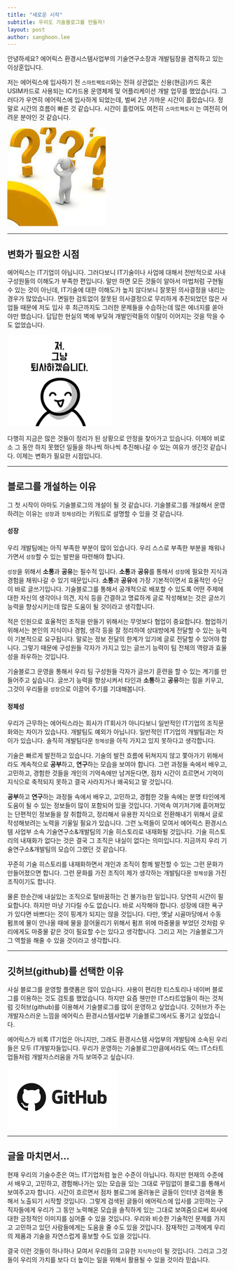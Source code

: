 ```yaml
---
title: "새로운 시작"
subtitle: 우리도 기술블로그를 만들자!
layout: post
author: sanghoon.lee
---
```


안녕하세요? 에어릭스 환경시스템사업부의 기술연구소장과 개발팀장을 겸직하고 있는 이상훈입니다. 

저는 에어릭스에 입사하기 전 `스마트팩토리`와는 전혀 상관없는 신용(현금)카드 혹은 USIM카드로 사용되는 IC카드용 운영체제 및 어플리케이션 개발 업무를 했었습니다. 그러다가 우연히 에어릭스에 입사하게 되었는데, 벌써 2년 가까운 시간이 흘렀습니다. 정말로 시간의 흐름이 빠른 것 같습니다. 
시간이 흘렀어도 여전히 `스마트팩토리` 는 여전히 어려운 분야인 것 같습니다. 

![Image Alt 어려움](/img/posts/starting_00.png)

---

## 변화가 필요한 시점 ##

에어릭스는 IT기업이 아닙니다. 그러다보니 IT기술이나 사업에 대해서 전반적으로 사내 구성원들의 이해도가 부족한 편입니다. 말만 하면 모든 것들이 알아서 마법처럼 구현될 수 있는 것이 아닌데, IT기술에 대한 이해도가 높지 않다보니 잘못된 의사결정을 내리는 경우가 많았습니다. 면밀한 검토없이 잘못된 의사결정으로 무리하게 추진되었던 많은 사업들 때문에 저도 입사 후 최근까지도 그러한 문제들을 수습하는데 많은 에너지를 쏟아야만 했습니다. 
답답한 현실의 벽에 부딪혀 개발인력들의 이탈이 이어지는 것을 막을 수도 없었습니다.

![Image Alt 인력이탈](/img/posts/starting_01.png)

다행히 지금은 많은 것들이 정리가 된 상황으로 안정을 찾아가고 있습니다. 이제야 비로소 그 동안 하지 못했던 일들을 하나씩 하나씩 추진해나갈 수 있는
여유가 생긴것 같습니다. 이제는 변화가 필요한 시점입니다.

---

## 블로그를 개설하는 이유 ##

그 첫 시작이 아마도 기술블로그의 개설이 될 것 같습니다. 기술블로그를 개설해서 운영하려는 이유는 `성장`과 `정체성`라는 키워드로
설명할 수 있을 것 같습니다.

#### 성장 ####

우리 개발팀에는 아직 부족한 부분이 많이 있습니다. 우리 스스로 부족한 부분을 채워나가면서 `성장`할 수 있는 발판을 마련해야 합니다.

 `성장`을 위해서 **소통**과 **공유**는 필수적 입니다. **소통**과 **공유**를 통해서 `성장`에 필요한 지식과 경험을 채워나갈 수
있기 때문입니다. **소통**과 **공유**에 가장 기본적이면서 효율적인 수단이 바로 글쓰기입니다. 기술블로그를 통해서 공개적으로 배포할
수 있도록 어떤 주제에 대한 자신의 생각이나 의견, 지식 등을 간결하고 명료하게 글로 작성해보는 것은 글쓰기 능력을 향상시키는데
많은 도움이 될 것이라고 생각합니다.   

적은 인원으로 효율적인 조직을 만들기 위해서는 무엇보다 협업이 중요합니다. 
협업하기 위해서는 본인의 지식이나 경험, 생각 등을 잘 정리하여 상대방에게 전달할 수 있는 능력이 기본적으로 요구됩니다. 
말로는 정보 전달의 한계가 있기에 글로 전달할 수 있어야 합니다. 그렇기 때문에 구성원들 각자가 가지고 있는 글쓰기 능력이 팀 전체의 
역량과 효율성을 좌우하는 것입니다. 

기술블로그 운영을 통해서 우리 팀 구성원들 각자가 글쓰기 훈련을 할 수 있는 계기를 만들어주고 싶습니다.
글쓰기 능력을 향상시켜서 타인과 **소통**하고 **공유**하는 힘을 키우고, 그것이 우리들을 `성장`으로 이끌어 주기를 기대해봅니다.

#### 정체성 ####

우리가 근무하는 에어릭스라는 회사가 IT회사가 아니다보니 일반적인 IT기업의 조직문화와는 차이가 있습니다. 개발팀도 예외가 아닙니다.
일반적인 IT기업의 개발팀과는 차이가 있습니다. 솔직히 개발팀다운 `정체성`을 아직 가지고 있지 못하다고 생각합니다.

기술은 빠르게 발전하고 있습니다. 기술의 발전 흐름에 뒤쳐지지 않고 쫓아가기 위해서라도 계속적으로 **공부**하고, **연구**하는 모습을 보여야 합니다. 
그런 과정들 속에서 배우고, 고민하고, 경험한 것들을 개인의 기억속에만 남겨둔다면, 점차 시간이 흐르면서 기억이 지식으로 축적되지 못하고 결국
사라지거나 왜곡되고 말 것입니다.

**공부**하고 **연구**하는 과정들 속에서 배우고, 고민하고, 경험한 것들 속에는 분명 타인에게 도움이 될 수 있는 정보들이 많이 포함되어
있을 것입니다. 기억속 여기저기에 흩어져있는 단편적인 정보들을 잘 취합하고, 정리해서 유용한 지식으로 전환해내기 위해서 글로 작성해보려는
노력을 기울일 필요가 있습니다. 그런 노력들이 모여서 에어릭스 환경시스템 사업부 소속 기술연구소&개발팀의 기술 히스토리로 내재화될 것입니다.
기술 히스토리의 내재화가 없다는 것은 결국 그 조직은 내실이 없다는 의미입니다. 지금까지 우리 기술연구소&개발팀의 모습이 그랬던 것 같습니다.

꾸준히 기술 히스토리를 내재화하면서 개인과 조직이 함께 발전할 수 있는 그런 문화가 만들어졌으면 합니다. 그런 문화를 가진 조직이 제가 생각하는 개발팀다운 `정체성`을 가진 조직이기도 합니다. 

물론 한순간에 내실있는 조직으로 탈바꿈하는 건 불가능한 일입니다. 당연히 시간이 필요합니다. 하지만 마냥 기다릴 수도 없습니다.
바로 시작해야 합니다. 성장에 대한 욕구가 있다면 바쁘다는 것이 핑계가 되지는 않을 것입니다. 다만, 옛날 시골마당에서 수동 펌프에 물이 안나올 때에
물을 끌어올리기 위해서 펌프 위에 마중물을 부었던 것처럼 우리에게도 마중물 같은 것이 필요할 수는 있다고 생각합니다. 그리고 저는 기술블로그가 
그 역할을 해줄 수 있을 것이라고 생각합니다.

---

## 깃허브(github)를 선택한 이유 ##

사실 블로그를 운영할 플랫폼은 많이 있습니다. 사용이 편리한 티스토리나 네이버 블로그를 이용하는 것도 검토를 했었습니다. 하지만 요즘 웬만한 
IT스타트업들이 하는 것처럼 깃허브(github)를 이용해서 기술블로그를 많이 운영하고 싶었습니다. 깃허브가 주는 개발자스러운 느낌을 에어릭스
환경시스템사업부 기술블로그에서도 풍기고 싶었습니다.

에어릭스가 비록 IT기업은 아니지만, 그래도 환경시스템 사업부의 개발팀에 소속된 우리들은 모두 IT개발자들입니다. 
우리가 운영하는 기술블로그만큼에서라도 여느 IT스타트업들처럼 개발자스러움을 가득 보여주고 싶습니다.

![Image Alt github](/img/posts/starting_02.png)

---

## 글을 마치면서... ##

현재 우리의 기술수준은 여느 IT기업처럼 높은 수준이 아닙니다. 하지만 현재의 수준에서 배우고, 고민하고, 경험해나가는 있는 모습을 있는 
그대로 꾸밈없이 블로그를 통해서 보여주고자 합니다. 시간이 흐르면서 점차 블로그에 올려놓은 글들이 인터넷 검색을 통해서 노출되기 시작할
것입니다. 그렇게 검색된 글들이 에어릭스에 입사를 고민하는 구직자들에게 우리가 그 동안 노력해온 모습을 솔직하게 있는 그대로 보여줌으로써 
회사에 대한 긍정적인 이미지를 심어줄 수 있을 것입니다. 우리와 비슷한 기술적인 문제를 가지고 고민하고 있던 사람들에게는 도움을 줄 수도 
있을 것입니다. 잠재적인 고객에게 우리의 제품과 기술을 자연스럽게 홍보할 수도 있을 것입니다.

결국 이런 것들이 하나하나 모여서 우리들의 고유한 `지식자산`이 될 것입니다. 그리고 그것들이 우리의 가치를 보다 더 높이는 일을 위해서
활용될 수 있을 것이라 믿습니다.
